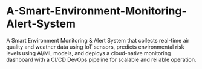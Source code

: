 # A-Smart-Environment-Monitoring-Alert-System
A Smart Environment Monitoring &amp; Alert System that collects real-time air quality and weather data using IoT sensors, predicts environmental risk levels using AI/ML models, and deploys a cloud-native monitoring dashboard with a CI/CD DevOps pipeline for scalable and reliable operation.
